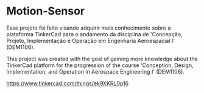 # Motion-Sensor
Esse projeto foi feito visando adquirir mais conhecimento sobre a plataforma TinkerCad para o andamento da disciplina de 'Concepção, Projeto, Implementação e Operação em Engenharia Aeroespacial I' (DEM1106).

This project was created with the goal of gaining more knowledge about the TinkerCad platform for the progression of the course 'Conception, Design, Implementation, and Operation in Aerospace Engineering I' (DEM1106).

https://www.tinkercad.com/things/ek9XKRL0p16
